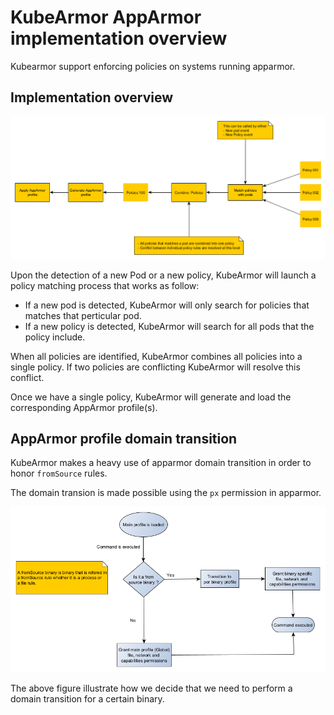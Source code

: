 # KubeArmor AppArmor implementation overview

Kubearmor support enforcing policies on systems running apparmor.

## Implementation overview

![Action Conflict](./resources/kubearmor-Apparmor-internals.png)

Upon the detection of a new Pod or a new policy, KubeArmor will launch a policy matching process that works as follow:

- If a new pod is detected, KubeArmor will only search for policies that matches that perticular pod.
- If a new policy is detected, KubeArmor will search for all pods that the policy include.

When all policies are identified, KubeArmor combines all policies into a single policy. If two policies are conflicting KubeArmor will resolve this conflict.

Once we have a single policy, KubeArmor will generate and load the corresponding AppArmor profile(s).


## AppArmor profile domain transition

KubeArmor makes a heavy use of apparmor domain transition in order to honor `fromSource` rules.

The domain transion is made possible using the `px` permission in apparmor.

![Action Conflict](./resources/Apparmor-domain-transition.png)

The above figure illustrate how we decide that we need to perform a domain transition for a certain binary.